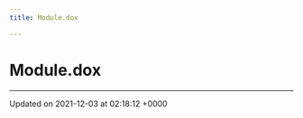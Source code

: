 ```yaml
---
title: Module.dox

---
```


# Module.dox








-------------------------------

Updated on 2021-12-03 at 02:18:12 +0000
